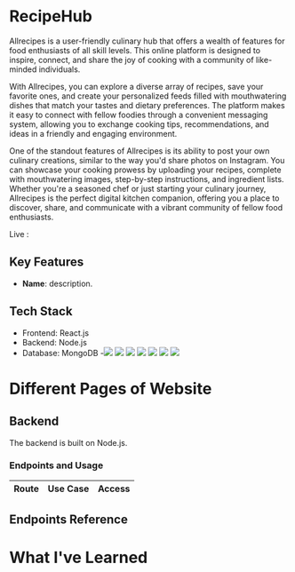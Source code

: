 # RecipeHub

Allrecipes is a user-friendly culinary hub that offers a wealth of features for food enthusiasts of all skill levels. This online platform is designed to inspire, connect, and share the joy of cooking with a community of like-minded individuals.

With Allrecipes, you can explore a diverse array of recipes, save your favorite ones, and create your personalized feeds filled with mouthwatering dishes that match your tastes and dietary preferences. The platform makes it easy to connect with fellow foodies through a convenient messaging system, allowing you to exchange cooking tips, recommendations, and ideas in a friendly and engaging environment.

One of the standout features of Allrecipes is its ability to post your own culinary creations, similar to the way you'd share photos on Instagram. You can showcase your cooking prowess by uploading your recipes, complete with mouthwatering images, step-by-step instructions, and ingredient lists. Whether you're a seasoned chef or just starting your culinary journey, Allrecipes is the perfect digital kitchen companion, offering you a place to discover, share, and communicate with a vibrant community of fellow food enthusiasts.

Live : 

## Key Features

- **Name**: description.

## Tech Stack

- Frontend: React.js
- Backend: Node.js
- Database: MongoDB
-![](https://img.shields.io/badge/React-20232A?style=for-the-badge&logo=react&logoColor=61DAFB)
![](https://img.shields.io/badge/Node.js-43853D?style=for-the-badge&logo=node.js&logoColor=white)
![](https://img.shields.io/badge/MongoDB-47A248?style=for-the-badge&logo=mongodb&logoColor=white)
![](https://img.shields.io/badge/CSS3-1572B6?style=for-the-badge&logo=css3&logoColor=white)
![](https://img.shields.io/badge/Babel-F9DC3E?style=for-the-badge&logo=babel&logoColor=white)
![](https://img.shields.io/badge/Chakra--UI-319795?style=for-the-badge&logo=chakra-ui&logoColor=white)
![](https://img.shields.io/badge/Redux-593D88?style=for-the-badge&logo=redux&logoColor=white)

# Different Pages of Website


## Backend

The backend is built on Node.js.

### Endpoints and Usage

| Route                                                   | Use Case                                                         | Access                                       |
|---------------------------------------------------------|-----------------------------------------------------------------|----------------------------------------------|


## Endpoints Reference




# What I've Learned


